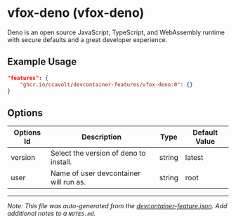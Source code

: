 
# vfox-deno (vfox-deno)

Deno is an open source JavaScript, TypeScript, and WebAssembly runtime with secure defaults and a great developer experience.

## Example Usage

```json
"features": {
    "ghcr.io/ccavolt/devcontainer-features/vfox-deno:0": {}
}
```

## Options

| Options Id | Description | Type | Default Value |
|-----|-----|-----|-----|
| version | Select the version of deno to install. | string | latest |
| user | Name of user devcontainer will run as. | string | root |



---

_Note: This file was auto-generated from the [devcontainer-feature.json](https://github.com/ccavolt/devcontainer-features/blob/main/src/vfox-deno/devcontainer-feature.json).  Add additional notes to a `NOTES.md`._
